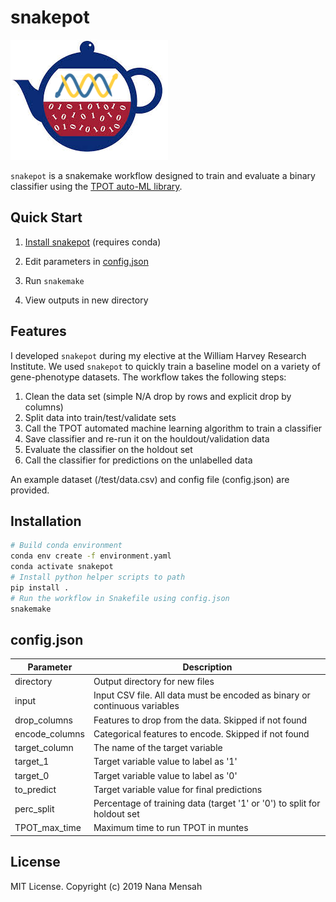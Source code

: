 # snakepot

![snakepot_logo](_assets/snakepot.png)

`snakepot` is a snakemake workflow designed to train and evaluate a binary classifier using the [TPOT auto-ML library](http://automl.info/tpot/).

## Quick Start

1. [Install snakepot](#Setup) (requires conda)

1. Edit parameters in [config.json](#config.json)

1. Run `snakemake`

1. View outputs in new directory

## Features

I developed `snakepot` during my elective at the William Harvey Research Institute. We used `snakepot` to quickly train a baseline model on a variety of gene-phenotype datasets. The workflow takes the following steps:

1. Clean the data set (simple N/A drop by rows and explicit drop by columns)
2. Split data into train/test/validate sets
3. Call the TPOT automated machine learning algorithm to train a classifier
4. Save classifier and re-run it on the houldout/validation data
5. Evaluate the classifier on the holdout set
6. Call the classifier for predictions on the unlabelled data

An example dataset (/test/data.csv) and config file (config.json) are provided.

## Installation

```bash
# Build conda environment
conda env create -f environment.yaml
conda activate snakepot
# Install python helper scripts to path
pip install . 
# Run the workflow in Snakefile using config.json
snakemake 
```

## config.json

|Parameter|Description|
|-----|-----|
|directory|Output directory for new files|
|input|Input CSV file. All data must be encoded as binary or continuous variables|
|drop_columns|Features to drop from the data. Skipped if not found|
|encode_columns|Categorical features to encode. Skipped if not found|
|target_column|The name of the target variable|
|target_1|Target variable value to label as '1'|
|target_0|Target variable value to label as '0'|
|to_predict|Target variable value for final predictions|
|perc_split|Percentage of training data (target '1' or '0') to split for holdout set|
|TPOT_max_time|Maximum time to run TPOT in muntes|

## License

MIT License. Copyright (c) 2019 Nana Mensah
